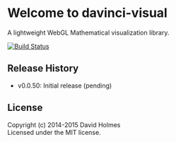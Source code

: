 # Welcome to davinci-visual

A lightweight WebGL Mathematical visualization library.

[![Build Status](https://travis-ci.org/geometryzen/davinci-visual.png)](https://travis-ci.org/geometryzen/davinci-visual)

## Release History
* v0.0.50: Initial release (pending)

## License
Copyright (c) 2014-2015 David Holmes  
Licensed under the MIT license.

